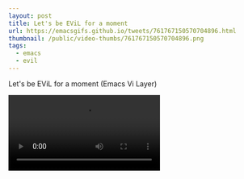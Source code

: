 ```yaml
---
layout: post
title: Let's be EViL for a moment
url: https://emacsgifs.github.io/tweets/761767150570704896.html
thumbnail: /public/video-thumbs/761767150570704896.png
tags:
  - emacs
  - evil
---
```


Let's be EViL for a moment (Emacs Vi Layer)

<video controls autoplay>
  <source src="/public/videos/761767150570704896.mp4" type="video/mp4">
    Sorry your browser does not support the video tag, maybe time to upgrade?
</video>
